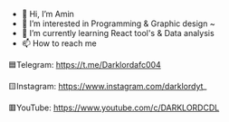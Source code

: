 - 👋 Hi, I’m Amin
- 👀 I’m interested in Programming & Graphic design ~
- 🌱 I’m currently learning React tool's & Data analysis
- 📫 How to reach me
  
🟦Telegram:
https://t.me/Darklordafc004

🟨Instagram:
https://www.instagram.com/darklordyt_

🟥YouTube:
https://www.youtube.com/c/DARKLORDCDL
